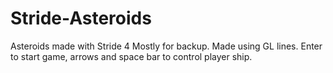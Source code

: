 # Stride-Asteroids
Asteroids made with Stride 4
Mostly for backup. Made using GL lines.
Enter to start game, arrows and space bar to control player ship.